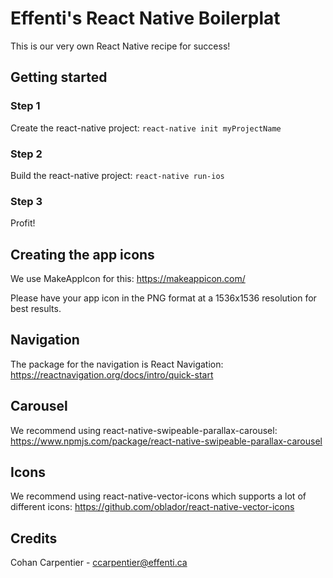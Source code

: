 # Effenti's React Native Boilerplat
This is our very own React Native recipe for success!

## Getting started

### Step 1

Create the react-native project:
```react-native init myProjectName```

### Step 2

Build the react-native project:
```react-native run-ios```

### Step 3

Profit!

## Creating the app icons

We use MakeAppIcon for this:
https://makeappicon.com/

Please have your app icon in the PNG format at a 1536x1536 resolution for best results.

## Navigation

The package for the navigation is React Navigation:
https://reactnavigation.org/docs/intro/quick-start

## Carousel

We recommend using react-native-swipeable-parallax-carousel:
https://www.npmjs.com/package/react-native-swipeable-parallax-carousel

## Icons

We recommend using react-native-vector-icons which supports a lot of different icons:
https://github.com/oblador/react-native-vector-icons

## Credits

Cohan Carpentier - ccarpentier@effenti.ca
